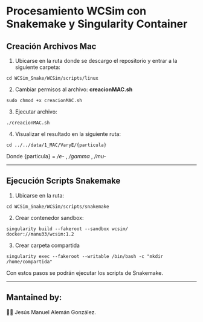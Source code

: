# Procesamiento WCSim con Snakemake y Singularity Container

## Creación Archivos Mac

1. Ubicarse en la ruta donde se descargo el repositorio y entrar a la siguiente carpeta:
```
cd WCSim_Snake/WCSim/scripts/linux
```
2. Cambiar permisos al archivo:  **creacionMAC.sh**
```
sudo chmod +x creacionMAC.sh
```
3. Ejecutar archivo:
```
./creacionMAC.sh
```
4. Visualizar el resultado en la siguiente ruta: 

```
cd ../../data/1_MAC/VaryE/{particula}
```
  Donde {particula} = _/e-_ , _/gamma_ , _/mu-_

___

## Ejecución Scripts Snakemake

1. Ubicarse en la ruta: 
```
cd WCSim_Snake/WCSim/scripts/snakemake
```
2. Crear contenedor sandbox:
```
singularity build --fakeroot --sandbox wcsim/ docker://manu33/wcsim:1.2  
``` 
3. Crear carpeta compartida
```
singularity exec --fakeroot --writable /bin/bash -c "mkdir /home/compartida"
```
Con estos pasos se podrán ejecutar los scripts de Snakemake.
___
## Mantained by:
:man_technologist: Jesús Manuel Alemán González.
